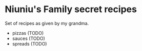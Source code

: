 # Niuniu's Family secret recipes

Set of recipes as given by my grandma.

- pizzas (TODO)
- sauces (TODO)
- spreads (TODO)